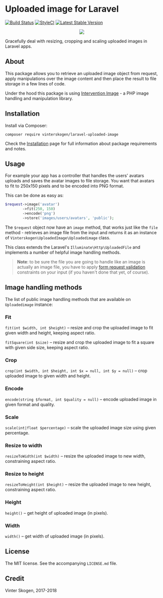 # Uploaded image for Laravel

[![Build Status](https://travis-ci.org/vinterskogen/laravel-uploaded-image.svg?branch=master)](https://travis-ci.org/vinterskogen/laravel-uploaded-image)
[![StyleCI](https://styleci.io/repos/103072768/shield?branch=master)](https://styleci.io/repos/103072768)
[![Latest Stable Version](https://poser.pugx.org/vinterskogen/laravel-uploaded-image/v/stable)](https://packagist.org/packages/vinterskogen/laravel-uploaded-image)

<p align="center"><a href="https://github.com/vinterskogen/laravel-uploaded-image" target="_blank"><img src="https://user-images.githubusercontent.com/8015372/30301362-f65eec58-9762-11e7-86cc-72137c48ba87.png"></a></p>

Gracefully deal with resizing, cropping and scaling uploaded images in Laravel
apps.

## About

This package allows you to retrieve an uploaded image object from request, apply
manipulations over the image content and then place the result to file storage
in a few lines of code.

Under the hood this package is using [Intervention Image](http://image.intervention.io/) -
a PHP image handling and manipulation library.

## Installation

Install via Composer:

`composer require vinterskogen/laravel-uploaded-image`

Check the [Installation](docs/installation.md) page for full information about
package requirements and notes.

## Usage

For example your app has a controller that handles the users' avatars uploads 
and saves the avatar images to file storage. You want that avatars to fit to
250x150 pixels and to be encoded into PNG format.

This can be done as easy as:

```php
$request->image('avatar')
        ->fit(250, 150)
        ->encode('png')
        ->store('images/users/avatars', 'public');
```

The `$request` object now have an `image` method, that works just like the
`file` method - retrieves an image file from the input and returns it as an
instance of `Vinterskogen\UploadedImage\Uploadedimage` class. 

This class extends the Laravel's `Illuminate\Http\UploadedFile` and implements
a number of helpful image handling methods.

> **Note**: to be sure the file you are going to handle like an image is actually an image 
file, you have to apply [form request validation](https://laravel.com/docs/master/validation#form-request-validation)
constraints on your input (if you haven't done that yet, of course).

## Image handling methods

The list of public image handling methods that are available on `Uploadedimage` 
instance:

### Fit

`fit(int $width, int $height)` &ndash; resize and crop the uploaded image to fit given width and height, keeping aspect 
ratio.

`fitSquare(int $size)` &ndash; resize and crop the uploaded image to fit a square with given side size, keeping
aspect ratio.

### Crop

`crop(int $width, int $height, int $x = null, int $y = null)` &ndash; crop uploaded  image to given width and height.

### Encode

`encode(string $format, int $quality = null)` &ndash; encode uploaded image in given format and quality.

### Scale

`scale(int|float $percentage)` &ndash; scale the uploaded image size using given percentage.

### Resize to width

`resizeToWidth(int $width)` &ndash; resize the uploaded image to new width, constraining aspect ratio. 

### Resize to height

`resizeToHeight(int $height)` &ndash; resize the uploaded image to new height,  constraining aspect ratio.

### Height

`height()` &ndash; get height of uploaded image (in pixels).

### Width

`width()` &ndash; get width of uploaded image (in pixels).


## License

The MIT license. See the accompanying `LICENSE.md` file.

## Credit

Vinter Skogen, 2017-2018

